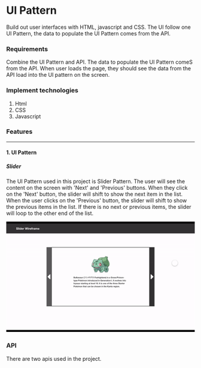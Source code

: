 # UI Pattern

Build out user interfaces with HTML, javascript and CSS. The UI follow one UI Pattern, the data to populate the UI Pattern comes from the API.

### Requirements

Combine the UI Pattern and API. The data to populate the UI Pattern comeS from the API. When user loads the page, they should see the data from the API load into the UI pattern on the screen.

### Implement technologies

1. Html<br>
2. CSS<br>
3. Javascript<br>

### Features<hr>

#### 1. UI Pattern

##### Slider

The UI Pattern used in this project is Slider Pattern. The user will see the content on the screen with 'Next' and 'Previous' buttons. When they click on the 'Next' button, the slider will shift to show the next item in the list. When the user clicks on the 'Previous' button, the slider will shift to show the previous items in the list. If there is no next or previous items, the slider will loop to the other end of the list.

![slider](https://github.com/life2free/UIPattern/blob/master/img/slider.gif)

### API

There are two apis used in the project.

